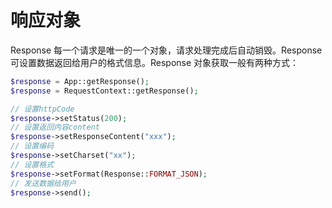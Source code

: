 # 响应对象

Response 每一个请求是唯一的一个对象，请求处理完成后自动销毁。Response 可设置数据返回给用户的格式信息。Response 对象获取一般有两种方式：

```php
$response = App::getResponse();
$response = RequestContext::getResponse();

// 设置httpCode
$response->setStatus(200);
// 设置返回内容content
$response->setResponseContent("xxx");
// 设置编码
$response->setCharset("xx");
// 设置格式
$response->setFormat(Response::FORMAT_JSON);
// 发送数据给用户
$response->send();
```



